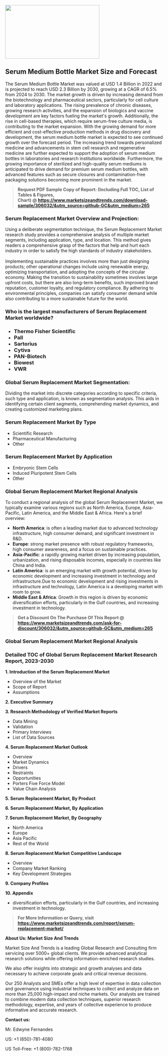 <p><img class="alignnone size-medium wp-image-20088" src="https://ffe5etoiles.com/wp-content/uploads/2024/12/MST1-300x171.png" alt="" width="300" height="171" /></p><h2>Serum Medium Bottle Market Size and Forecast</h2><p>The Serum Medium Bottle Market was valued at USD 1.4 Billion in 2022 and is projected to reach USD 2.3 Billion by 2030, growing at a CAGR of 6.5% from 2024 to 2030. The market growth is driven by increasing demand from the biotechnology and pharmaceutical sectors, particularly for cell culture and laboratory applications. The rising prevalence of chronic diseases, growing research activities, and the expansion of biologics and vaccine development are key factors fueling the market's growth. Additionally, the rise in cell-based therapies, which require serum-free culture media, is contributing to the market expansion. With the growing demand for more efficient and cost-effective production methods in drug discovery and development, the serum medium bottle market is expected to see continued growth over the forecast period. The increasing trend towards personalized medicine and advancements in stem cell research and regenerative medicine are further expected to support the adoption of serum medium bottles in laboratories and research institutions worldwide. Furthermore, the growing importance of sterilized and high-quality serum mediums is anticipated to drive demand for premium serum medium bottles, with advanced features such as secure closures and contamination-free packaging solutions becoming more prominent in the market.</p></p><blockquote id="" class=""><strong>Request PDF Sample Copy of Report: (Including Full TOC, List of Tables &amp; Figures, Chart)&nbsp;@&nbsp;<strong><a href="https://www.marketsizeandtrends.com/download-sample/306032/&utm_source=github-GC&utm_medium=265" target="_blank">https://www.marketsizeandtrends.com/download-sample/306032/&utm_source=github-GC&utm_medium=265</a></strong></strong></blockquote><h3 id="" class="">Serum Replacement Market&nbsp;Overview and Projection:</h3><p id="" class="">Using a deliberate segmentation technique, the Serum Replacement Market research study provides a comprehensive analysis of multiple market segments, including application, type, and location. This method gives readers a comprehensive grasp of the factors that help and hurt each industry in order to satisfy the high standards of industry stakeholders. <br /> <br />Implementing sustainable practices involves more than just designing products; other operational changes include using renewable energy, optimizing transportation, and adopting the concepts of the circular economy. Making the transition to sustainability sometimes involves large upfront costs, but there are also long-term benefits, such improved brand reputation, customer loyalty, and regulatory compliance. By adhering to environmental principles, companies can satisfy consumer demand while also contributing to a more sustainable future for the world.</p><h3 id="" class="">Who is the largest manufacturers of&nbsp;Serum Replacement Market worldwide?</h3><h3 class=""><p><ul><li>Thermo Fisher Scientific </li><li> Pall </li><li> Sartorius </li><li> Cytiva </li><li> PAN-Biotech </li><li> Biowest </li><li> VWR</li></ul></p></h3><h3 id="" class="">Global&nbsp;Serum Replacement Market Segmentation:</h3><p id="" class="">Dividing the market into discrete categories according to specific criteria, such type and application, is known as segmentation analysis. This aids in identifying certain client segments, comprehending market dynamics, and creating customized marketing plans.</p><h3 id="" class="">Serum Replacement Market&nbsp;By Type</h3><p><p><ul><li>Scientific Research</li><li> Pharmaceutical Manufacturing</li><li> Other</p></li></ul></p></p><h3 id="" class="">Serum Replacement Market&nbsp;By Application</h3><p class=""><p><ul><li>Embryonic Stem Cells</li><li> Induced Pluripotent Stem Cells</li><li> Other</li></ul></p></p><h3 id="" class="">Global Serum Replacement Market Regional Analysis</h3><p id="" class="">To conduct a regional analysis of the global Serum Replacement Market, we typically examine various regions such as North America, Europe, Asia-Pacific, Latin America, and the Middle East &amp; Africa. Here's a brief overview:</p><ul><li><strong>North America</strong>: is often a leading market due to advanced technology infrastructure, high consumer demand, and significant investment in R&amp;D.</li><li><strong>Europe</strong>: strong market presence with robust regulatory frameworks, high consumer awareness, and a focus on sustainable practices.</li><li><strong>Asia-Pacific</strong>: a rapidly growing market driven by increasing population, urbanization, and rising disposable incomes, especially in countries like China and India.</li><li><strong>Latin America</strong>: is an emerging market with growth potential, driven by economic development and increasing investment in technology and infrastructure.Due to economic development and rising investments in infrastructure and technology, Latin America is a developing market with room to grow.</li><li><strong>Middle East &amp; Africa</strong>: Growth in this region is driven by economic diversification efforts, particularly in the Gulf countries, and increasing investment in technology.</li></ul><blockquote id="" class=""><strong>Get a Discount On The Purchase Of This Report @ <strong><a href="https://www.marketsizeandtrends.com/ask-for-discount/306032/&utm_source=github-GC&utm_medium=265" target="_blank">https://www.marketsizeandtrends.com/ask-for-discount/306032/&utm_source=github-GC&utm_medium=265</a></strong></strong></blockquote><h3 id="" class="">Global Serum Replacement Market Regional Analysis</h3><h3 id="" class="">Detailed TOC of Global Serum Replacement Market Research Report, 2023-2030</h3><p id="" class=""><strong>1. Introduction of the Serum Replacement Market</strong></p><ul><li>Overview of the Market</li><li>Scope of Report</li><li>Assumptions</li></ul><p id="" class=""><strong>2. Executive Summary</strong></p><p id="" class=""><strong>3. Research Methodology of Verified Market Reports</strong></p><ul><li>Data Mining</li><li>Validation</li><li>Primary Interviews</li><li>List of Data Sources</li></ul><p id="" class=""><strong>4. Serum Replacement Market Outlook</strong></p><ul><li>Overview</li><li>Market Dynamics</li><li>Drivers</li><li>Restraints</li><li>Opportunities</li><li>Porters Five Force Model</li><li>Value Chain Analysis</li></ul><p id="" class=""><strong>5. Serum Replacement Market, By Product</strong></p><p id="" class=""><strong>6. Serum Replacement Market, By Application</strong></p><p id="" class=""><strong>7. Serum Replacement Market, By Geography</strong></p><ul><li>North America</li><li>Europe</li><li>Asia Pacific</li><li>Rest of the World</li></ul><p id="" class=""><strong>8. Serum Replacement Market Competitive Landscape</strong></p><ul><li>Overview</li><li>Company Market Ranking</li><li>Key Development Strategies</li></ul><p id="" class=""><strong>9. Company Profiles</strong></p><p id="" class=""><strong>10. Appendix</strong></p><ul><li>diversification efforts, particularly in the Gulf countries, and increasing investment in technology.</li></ul><blockquote id="" class=""><strong>For More Information or Query, visit <strong><strong><a href="https://www.marketsizeandtrends.com/report/serum-replacement-market/" target="_blank">https://www.marketsizeandtrends.com/report/serum-replacement-market/</a></strong></strong></strong></blockquote><p id="" class=""><strong>About Us: Market Size And Trends</strong></p><p id="" class="">Market Size And Trends is a leading Global Research and Consulting firm servicing over 5000+ global clients. We provide advanced analytical research solutions while offering information-enriched research studies.</p><p id="" class="">We also offer insights into strategic and growth analyses and data necessary to achieve corporate goals and critical revenue decisions.</p><p id="" class="">Our 250 Analysts and SMEs offer a high level of expertise in data collection and governance using industrial techniques to collect and analyze data on more than 25,000 high-impact and niche markets. Our analysts are trained to combine modern data collection techniques, superior research methodology, expertise, and years of collective experience to produce informative and accurate research.</p><p id="" class=""><strong>Contact us:</strong></p><p id="" class="">Mr. Edwyne Fernandes</p><p id="" class="">US: +1 (650)-781-4080</p><p id="" class="">US Toll-Free: +1 (800)-782-1768</p>

